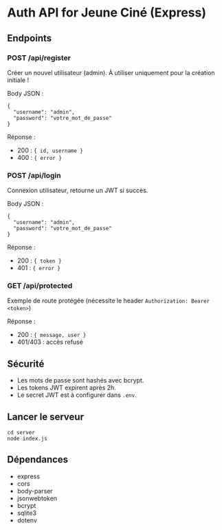 # Auth API for Jeune Ciné (Express)

## Endpoints

### POST /api/register

Créer un nouvel utilisateur (admin). À utiliser uniquement pour la création initiale !

Body JSON :

```
{
  "username": "admin",
  "password": "votre_mot_de_passe"
}
```

Réponse :

- 200 : `{ id, username }`
- 400 : `{ error }`

### POST /api/login

Connexion utilisateur, retourne un JWT si succès.

Body JSON :

```
{
  "username": "admin",
  "password": "votre_mot_de_passe"
}
```

Réponse :

- 200 : `{ token }`
- 401 : `{ error }`

### GET /api/protected

Exemple de route protégée (nécessite le header `Authorization: Bearer <token>`)

Réponse :

- 200 : `{ message, user }`
- 401/403 : accès refusé

## Sécurité

- Les mots de passe sont hashés avec bcrypt.
- Les tokens JWT expirent après 2h.
- Le secret JWT est à configurer dans `.env`.

## Lancer le serveur

```
cd server
node index.js
```

## Dépendances

- express
- cors
- body-parser
- jsonwebtoken
- bcrypt
- sqlite3
- dotenv

